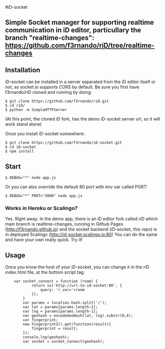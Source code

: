 #iD-socket
## Simple Socket manager for supporting realtime communication in iD editor, particullary the branch "realtime-changes": https://github.com/f3rnando/riD/tree/realtime-changes

## Installation
iD-socket can be installed in a server separated from the iD editor itself or not, as socket.io supports CORS by default. Be sure you first have f3rnando/riD cloned and running by doing:

	$ git clone https://github.com/f3rnando/riD.git
	$ cd riD/
	$ python -m SimpleHTTPServer

(At this point, the cloned iD fork, has the demo iD-socket server url, so it will work stand alone)

Once you install iD-socket somewhere:

	$ git clone https://github.com/f3rnando/iD-socket.git
	$ cd iD-socket
	$ npm install

## Start

	$ DEBUG="*" node app.js

Or you can also override the default 80 port with env var called PORT:

	$ DEBUG="*" PORT="3000" node app.js

### Works in Heroku or Scalingo?
Yes. Right away. In the demo app, there is an iD editor fork called riD which main branch is realtime-changes, running in Github Pages (http://f3rnando.github.io) and the socket backend (iD-socket, this repo) is in deployed Scalingo (http://id-socket.scalingo.io:80)
You can do the same and have your own really quick. Try it!

## Usage
Once you know the host of your iD-socket, you can change it in the riD index.html file, at the bottom script tag:


		var socket_connect = function (room) {
				return io('http://url-to-id-socket:80', {
					query: 'r_var='+room
				});
			}
			var params = location.hash.split('/');
			var lat = params[params.length-2];
			var lng = params[params.length-1];
			var geohash = encodeGeoHash(lat, lng).substr(0,4);
			var fingerprint;
			new Fingerprint2().get(function(result){
			    fingerprint = result;
			});
			console.log(geohash);
			var socket = socket_connect(geohash);